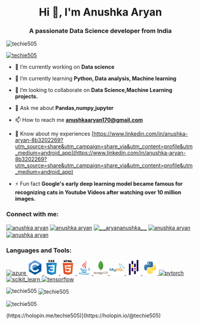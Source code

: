<h1 align="center">Hi 👋, I'm Anushka Aryan</h1>
<h3 align="center">A passionate Data Science developer from India</h3>

<p align="left"> <img src="https://komarev.com/ghpvc/?username=techie505&label=Profile%20views&color=0e75b6&style=flat" alt="techie505" /> </p>

<p align="left"> <a href="https://github.com/ryo-ma/github-profile-trophy"><img src="https://github-profile-trophy.vercel.app/?username=techie505" alt="techie505" /></a> </p>

- 🔭 I’m currently working on **Data science**

- 🌱 I’m currently learning **Python, Data analysis, Machine learning**

- 👯 I’m looking to collaborate on **Data Science,Machine Learning projects.**

- 💬 Ask me about **Pandas,numpy,jupyter**

- 📫 How to reach me **anushkaaryan170@gmail.com**

- 📄 Know about my experiences [https://www.linkedin.com/in/anushka-aryan-8b3202269?utm_source=share&utm_campaign=share_via&utm_content=profile&utm_medium=android_app](https://www.linkedin.com/in/anushka-aryan-8b3202269?utm_source=share&utm_campaign=share_via&utm_content=profile&utm_medium=android_app)

- ⚡ Fun fact **Google's early deep learning model became famous for recognizing cats in Youtube Videos after watching over 10 million images.**

<h3 align="left">Connect with me:</h3>
<p align="left">
<a href="https://linkedin.com/in/anushka aryan" target="blank"><img align="center" src="https://raw.githubusercontent.com/rahuldkjain/github-profile-readme-generator/master/src/images/icons/Social/linked-in-alt.svg" alt="anushka aryan" height="30" width="40" /></a>
<a href="https://fb.com/anushka aryan" target="blank"><img align="center" src="https://raw.githubusercontent.com/rahuldkjain/github-profile-readme-generator/master/src/images/icons/Social/facebook.svg" alt="anushka aryan" height="30" width="40" /></a>
<a href="https://instagram.com/_._aryananushka_._" target="blank"><img align="center" src="https://raw.githubusercontent.com/rahuldkjain/github-profile-readme-generator/master/src/images/icons/Social/instagram.svg" alt="_._aryananushka_._" height="30" width="40" /></a>
<a href="https://www.hackerrank.com/anushka aryan" target="blank"><img align="center" src="https://raw.githubusercontent.com/rahuldkjain/github-profile-readme-generator/master/src/images/icons/Social/hackerrank.svg" alt="anushka aryan" height="30" width="40" /></a>
<a href="https://www.leetcode.com/anushka aryan" target="blank"><img align="center" src="https://raw.githubusercontent.com/rahuldkjain/github-profile-readme-generator/master/src/images/icons/Social/leet-code.svg" alt="anushka aryan" height="30" width="40" /></a>
</p>

<h3 align="left">Languages and Tools:</h3>
<p align="left"> <a href="https://azure.microsoft.com/en-in/" target="_blank" rel="noreferrer"> <img src="https://www.vectorlogo.zone/logos/microsoft_azure/microsoft_azure-icon.svg" alt="azure" width="40" height="40"/> </a> <a href="https://www.cprogramming.com/" target="_blank" rel="noreferrer"> <img src="https://raw.githubusercontent.com/devicons/devicon/master/icons/c/c-original.svg" alt="c" width="40" height="40"/> </a> <a href="https://www.w3schools.com/css/" target="_blank" rel="noreferrer"> <img src="https://raw.githubusercontent.com/devicons/devicon/master/icons/css3/css3-original-wordmark.svg" alt="css3" width="40" height="40"/> </a> <a href="https://www.w3.org/html/" target="_blank" rel="noreferrer"> <img src="https://raw.githubusercontent.com/devicons/devicon/master/icons/html5/html5-original-wordmark.svg" alt="html5" width="40" height="40"/> </a> <a href="https://www.java.com" target="_blank" rel="noreferrer"> <img src="https://raw.githubusercontent.com/devicons/devicon/master/icons/java/java-original.svg" alt="java" width="40" height="40"/> </a> <a href="https://www.mongodb.com/" target="_blank" rel="noreferrer"> <img src="https://raw.githubusercontent.com/devicons/devicon/master/icons/mongodb/mongodb-original-wordmark.svg" alt="mongodb" width="40" height="40"/> </a> <a href="https://www.mysql.com/" target="_blank" rel="noreferrer"> <img src="https://raw.githubusercontent.com/devicons/devicon/master/icons/mysql/mysql-original-wordmark.svg" alt="mysql" width="40" height="40"/> </a> <a href="https://pandas.pydata.org/" target="_blank" rel="noreferrer"> <img src="https://raw.githubusercontent.com/devicons/devicon/2ae2a900d2f041da66e950e4d48052658d850630/icons/pandas/pandas-original.svg" alt="pandas" width="40" height="40"/> </a> <a href="https://www.python.org" target="_blank" rel="noreferrer"> <img src="https://raw.githubusercontent.com/devicons/devicon/master/icons/python/python-original.svg" alt="python" width="40" height="40"/> </a> <a href="https://pytorch.org/" target="_blank" rel="noreferrer"> <img src="https://www.vectorlogo.zone/logos/pytorch/pytorch-icon.svg" alt="pytorch" width="40" height="40"/> </a> <a href="https://scikit-learn.org/" target="_blank" rel="noreferrer"> <img src="https://upload.wikimedia.org/wikipedia/commons/0/05/Scikit_learn_logo_small.svg" alt="scikit_learn" width="40" height="40"/> </a> <a href="https://www.tensorflow.org" target="_blank" rel="noreferrer"> <img src="https://www.vectorlogo.zone/logos/tensorflow/tensorflow-icon.svg" alt="tensorflow" width="40" height="40"/> </a> </p>

<p><img align="left" src="https://github-readme-stats.vercel.app/api/top-langs?username=techie505&show_icons=true&locale=en&layout=compact" alt="techie505" /></p>

<p>&nbsp;<img align="center" src="https://github-readme-stats.vercel.app/api?username=techie505&show_icons=true&locale=en" alt="techie505" /></p>

<p><img align="center" src="https://github-readme-streak-stats.herokuapp.com/?user=techie505&" alt="techie505" /></p>
(https://holopin.me/techie505)](https://holopin.io/@techie505)
